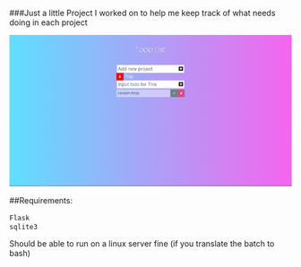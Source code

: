 ###Just a little Project I worked on to help me keep track of what needs doing in each project

![Preview](assets/preview.png)

##Requirements:
```
Flask
sqlite3
```

Should be able to run on a linux server fine (if you translate the batch to bash)


